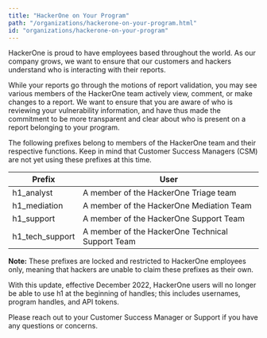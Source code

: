 ```yaml
---
title: "HackerOne on Your Program"
path: "/organizations/hackerone-on-your-program.html"
id: "organizations/hackerone-on-your-program"
---
```


HackerOne is proud to have employees based throughout the world. As our company grows, we want to ensure that our customers and hackers understand who is interacting with their reports.

While your reports go through the motions of report validation, you may see various members of the HackerOne team actively view, comment, or make changes to a report. We want to ensure that you are aware of who is reviewing your vulnerability information, and have thus made the commitment to be more transparent and clear about who is present on a report belonging to your program.

The following prefixes belong to members of the HackerOne team and their respective functions. Keep in mind that Customer Success Managers (CSM) are not yet using these prefixes at this time. 

Prefix | User
----- | ------
h1_analyst | A member of the HackerOne Triage team
h1_mediation | A member of the HackerOne Mediation Team
h1_support | A member of the HackerOne Support Team
h1_tech_support | A member of the HackerOne Technical Support Team


**Note:** These prefixes are locked and restricted to HackerOne employees only, meaning that hackers are unable to claim these prefixes as their own.

With this update, effective December 2022, HackerOne users will no longer be able to use h1 at the beginning of handles; this includes usernames, program handles, and API tokens.

Please reach out to your Customer Success Manager or Support if you have any questions or concerns.
